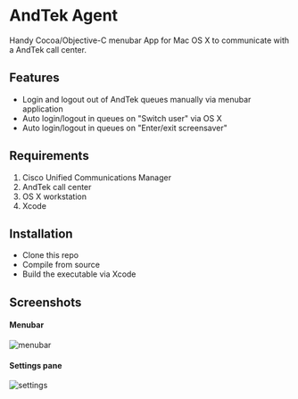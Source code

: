 AndTek Agent
============

Handy Cocoa/Objective-C menubar App for Mac OS X to communicate with a AndTek call center.

## Features

* Login and logout out of AndTek queues manually via menubar application
* Auto login/logout in queues on "Switch user" via OS X
* Auto login/logout in queues on "Enter/exit screensaver"

## Requirements

1. Cisco Unified Communications Manager
1. AndTek call center
1. OS X workstation
1. Xcode

## Installation

* Clone this repo
* Compile from source
* Build the executable via Xcode

## Screenshots

#### Menubar

![menubar](http://static.yeahwh.at/plugins/AndTekAgent/1_menubar.png)

#### Settings pane

![settings](http://static.yeahwh.at/plugins/AndTekAgent/2_settings.png)
